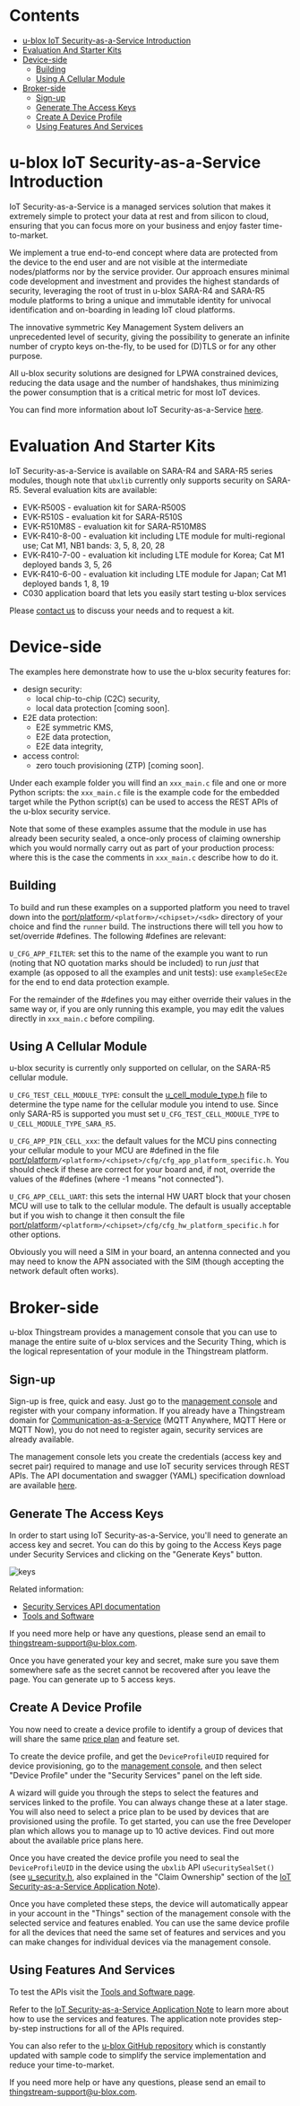 # Contents
* [u-blox IoT Security-as-a-Service Introduction](#u-blox-iot-security-as-a-service-introduction)
* [Evaluation And Starter Kits](#evaluation-and-starter-kits)
* [Device-side](#device-side)
  * [Building](#building)
  * [Using A Cellular Module](#using-a-cellular-module)
* [Broker-side](#broker-side)
  * [Sign-up](#sign-up)
  * [Generate The Access Keys](#generate-the-access-keys)
  * [Create A Device Profile](#create-a-device-profile)
  *	[Using Features And Services](#using-features-and-services)

# u-blox IoT Security-as-a-Service Introduction
IoT Security-as-a-Service is a managed services solution that makes it extremely simple to protect your data at rest and from silicon to cloud, ensuring that you can focus more on your business and enjoy faster time-to-market.

We implement a true end-to-end concept where data are protected from the device to the end user and are not visible at the intermediate nodes/platforms nor by the service provider.  Our approach ensures minimal code development and investment and provides the highest standards of security, leveraging the root of trust in u-blox SARA-R4 and SARA-R5 module platforms to bring a unique and immutable identity for univocal identification and on-boarding in leading IoT cloud platforms.

The innovative symmetric Key Management System delivers an unprecedented level of security, giving the possibility to generate an infinite number of crypto keys on-the-fly, to be used for (D)TLS or for any other purpose.

All u-blox security solutions are designed for LPWA constrained devices, reducing the data usage and the number of handshakes, thus minimizing the power consumption that is a critical metric for most IoT devices.

You can find more information about IoT Security-as-a-Service [here](https://www.u-blox.com/en/iot-security-service).

# Evaluation And Starter Kits
IoT Security-as-a-Service is available on SARA-R4 and SARA-R5 series modules, though note that `ubxlib` currently only supports security on SARA-R5.  Several evaluation kits are available:

* EVK-R500S - evaluation kit for SARA-R500S
* EVK-R510S - evaluation kit for SARA-R510S
* EVK-R510M8S - evaluation kit for SARA-R510M8S
* EVK-R410-8-00 - evaluation kit including LTE module for multi-regional use; Cat M1, NB1 bands: 3, 5, 8, 20, 28
* EVK-R410-7-00 - evaluation kit including LTE module for Korea; Cat M1 deployed bands 3, 5, 26
* EVK-R410-6-00 - evaluation kit including LTE module for Japan; Cat M1 deployed bands 1, 8, 19
* C030 application board that lets you easily start testing u-blox services

Please [contact us](mailto:thingstream-support@u-blox.com) to discuss your needs and to request a kit. 

# Device-side
The examples here demonstrate how to use the u-blox security features for: 

* design security:
  * local chip-to-chip (C2C) security,
  * local data protection [coming soon].
* E2E data protection:
  * E2E symmetric KMS,
  * E2E data protection,
  * E2E data integrity,
* access control:
  * zero touch provisioning (ZTP) [coming soon].

Under each example folder you will find an `xxx_main.c` file and one or more Python scripts: the `xxx_main.c` file is the example code for the embedded target while the Python script(s) can be used to access the REST APIs of the u-blox security service.

Note that some of these examples assume that the module in use has already been security sealed, a once-only process of claiming ownership which you would normally carry out as part of your production process: where this is the case the comments in `xxx_main.c` describe how to do it.

## Building
To build and run these examples on a supported platform you need to travel down into the [port/platform](/port/platform)`/<platform>/<chipset>/<sdk>` directory of your choice and find the `runner` build.  The instructions there will tell you how to set/override #defines.  The following #defines are relevant:

`U_CFG_APP_FILTER`: set this to the name of the example you want to run (noting that NO quotation marks should be included) to run *just* that example (as opposed to all the examples and unit tests): use `exampleSecE2e` for the end to end data protection example.

For the remainder of the #defines you may either override their values in the same way or, if you are only running this example, you may edit the values directly in `xxx_main.c` before compiling.

## Using A Cellular Module
u-blox security is currently only supported on cellular, on the SARA-R5 cellular module.

`U_CFG_TEST_CELL_MODULE_TYPE`: consult the [u_cell_module_type.h](/cell/api/u_cell_module_type.h) file to determine the type name for the cellular module you intend to use.  Since only SARA-R5 is supported you must set `U_CFG_TEST_CELL_MODULE_TYPE` to `U_CELL_MODULE_TYPE_SARA_R5`.

`U_CFG_APP_PIN_CELL_xxx`: the default values for the MCU pins connecting your cellular module to your MCU are #defined in the file [port/platform](/port/platform)`/<platform>/<chipset>/cfg/cfg_app_platform_specific.h`.  You should check if these are correct for your board and, if not, override the values of the #defines (where -1 means "not connected").

`U_CFG_APP_CELL_UART`: this sets the internal HW UART block that your chosen MCU will use to talk to the cellular module.  The default is usually acceptable but if you wish to change it then consult the file [port/platform](/port/platform)`/<platform>/<chipset>/cfg/cfg_hw_platform_specific.h` for other options.

Obviously you will need a SIM in your board, an antenna connected and you may need to know the APN associated with the SIM (though accepting the network default often works).

# Broker-side
u-blox Thingstream provides a management console that you can use to manage the entire suite of u-blox services and the Security Thing, which is the logical representation of your module in the Thingstream platform.

## Sign-up
Sign-up is free, quick and easy. Just go to the [management console](https://portal.thingstream.io/) and register with your company information. If you already have a Thingstream domain for [Communication-as-a-Service](https://www.u-blox.com/en/iot-communication-service) (MQTT Anywhere, MQTT Here or MQTT Now), you do not need to register again, security services are already available.

The management console lets you create the credentials (access key and secret pair) required to manage and use IoT security services through REST APIs.  The API documentation and swagger (YAML) specification download are available [here](https://api.services.u-blox.com/).

## Generate The Access Keys
In order to start using IoT Security-as-a-Service, you'll need to generate an access key and secret. You can do this by going to the Access Keys page under Security Services and clicking on the "Generate Keys" button.

![keys](keys.jpg)

Related information:
* [Security Services API documentation](https://api.services.u-blox.com/)
* [Tools and Software](https://developer.thingstream.io/guides/security-services/security-as-a-service-tools)

If you need more help or have any questions, please send an email to [thingstream-support@u-blox.com](thingstream-support@u-blox.com).

Once you have generated your key and secret, make sure you save them somewhere safe as the secret cannot be recovered after you leave the page. You can generate up to 5 access keys.

## Create A Device Profile
You now need to create a device profile to identify a group of devices that will share the same [price plan](https://portal.thingstream.io/pricing/saas) and feature set.

To create the device profile, and get the `DeviceProfileUID` required for device provisioning, go to the [management console](https://portal.thingstream.io/), and then select "Device Profile" under the "Security Services" panel on the left side.

A wizard will guide you through the steps to select the features and services linked to the profile. You can always change these at a later stage. You will also need to select a price plan to be used by devices that are provisioned using the profile. To get started, you can use the free Developer plan which allows you to manage up to 10 active devices. Find out more about the available price plans here.

Once you have created the device profile you need to seal the `DeviceProfileUID` in the device using the `ubxlib` API `uSecuritySealSet()` (see [u_security.h](/common/security/api/u_security.h), also explained in the "Claim Ownership" section of the [IoT Security-as-a-Service Application Note](https://www.u-blox.com/en/docs/UBX-20013561)).

Once you have completed these steps, the device will automatically appear in your account in the "Things" section of the management console with the selected service and features enabled. You can use the same device profile for all the devices that need the same set of features and services and you can make changes for individual devices via the management console.

## Using Features And Services
To test the APIs visit the [Tools and Software page](https://developer.thingstream.io/guides/security-services/security-as-a-service-tools).

Refer to the [IoT Security-as-a-Service Application Note](https://www.u-blox.com/en/docs/UBX-20013561) to learn more about how to use the services and features. The application note provides step-by-step instructions for all of the APIs required.

You can also refer to the [u-blox GitHub repository](https://github.com/u-blox) which is constantly updated with sample code to simplify the service implementation and reduce your time-to-market.

If you need more help or have any questions, please send an email to [thingstream-support@u-blox.com](thingstream-support@u-blox.com).
